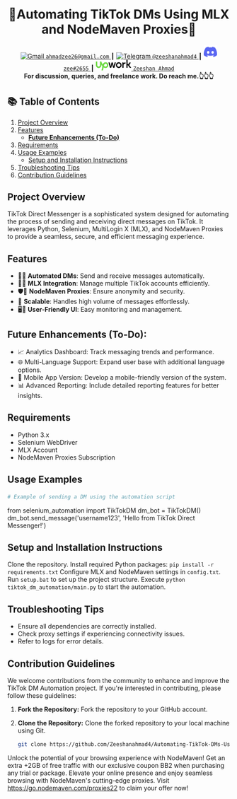 <h1 align="center">🚀Automating TikTok DMs Using MLX and NodeMaven Proxies💬</h1>

<div align="center">
  <a href="https://mail.google.com/mail/u/?authuser=ahmadzee26@gmail.com">
    <img alt="Gmail" width="30px" src="https://edent.github.io/SuperTinyIcons/images/svg/gmail.svg" />
    <code>ahmadzee26@gmail.com</code>
  </a>
  <span> ┃ </span>
  
  <a href="https://t.me/zeeshanahmad4">
    <img alt="Telegram" width="30px" src="https://edent.github.io/SuperTinyIcons/images/svg/telegram.svg" />
    <code>@zeeshanahmad4</code>
  </a>
  <span> ┃ </span>
  
  <a href="https://discord.com">
    <img alt="Discord" width="30px" src="https://github.com/Zeeshanahmad4/RealEstateMate-WhatsApp-Group-Management-Bot/blob/main/discord-icon-svgrepo-com.svg" />
    <code>zee#2655</code>
  </a>
  <span> ┃ </span>
  
  <a href="https://www.upwork.com/freelancers/zeeshanahmad291">
    <img alt="Upwork" width="80px" src="https://github.com/Zeeshanahmad4/Zeeshanahmad4/blob/main/upwork.svg" />
    <code>Zeeshan Ahmad</code>
  </a>
  
  <br />
  <strong>For discussion, queries, and freelance work. Do reach me.👆👆👆</strong>
</div>


## 📚 Table of Contents

1. [Project Overview](#project-overview)
2. [Features](#features)
    - [**Future Enhancements (To-Do)**](#future-enhancements-to-do)
3. [Requirements](#requirements)
4. [Usage Examples](#usage-examples)
   - [Setup and Installation Instructions](#setup-and-installation-instructions)
5. [Troubleshooting Tips](#troubleshooting-tips)
6. [Contribution Guidelines](#contribution-guidelines)

## Project Overview
TikTok Direct Messenger is a sophisticated system designed for automating the process of sending and receiving direct messages on TikTok. It leverages Python, Selenium, MultiLogin X (MLX), and NodeMaven Proxies to provide a seamless, secure, and efficient messaging experience.

## Features
- 🤖💬 **Automated DMs**: Send and receive messages automatically.
- 🔄📱 **MLX Integration**: Manage multiple TikTok accounts efficiently.
- 🛡️🔄 **NodeMaven Proxies**: Ensure anonymity and security.
- 🚀 **Scalable**: Handles high volume of messages effortlessly.
- 🖥️👤 **User-Friendly UI**: Easy monitoring and management.

## Future Enhancements (To-Do):
- 📈 Analytics Dashboard: Track messaging trends and performance.
- 🌐 Multi-Language Support: Expand user base with additional language options.
- 📱 Mobile App Version: Develop a mobile-friendly version of the system.
- 📊 Advanced Reporting: Include detailed reporting features for better insights.

## Requirements
- Python 3.x
- Selenium WebDriver
- MLX Account
- NodeMaven Proxies Subscription

## Usage Examples
```python
# Example of sending a DM using the automation script 
```
from selenium_automation import TikTokDM
dm_bot = TikTokDM()
dm_bot.send_message('username123', 'Hello from TikTok Direct Messenger!')

## Setup and Installation Instructions
Clone the repository.
Install required Python packages: ```pip install -r requirements.txt```
Configure MLX and NodeMaven settings in ```config.txt```.
Run ```setup.bat``` to set up the project structure.
Execute ```python tiktok_dm_automation/main.py``` to start the automation.

## Troubleshooting Tips
- Ensure all dependencies are correctly installed.
- Check proxy settings if experiencing connectivity issues.
- Refer to logs for error details.

## Contribution Guidelines
We welcome contributions from the community to enhance and improve the TikTok DM Automation project. If you're interested in contributing, please follow these guidelines:

1. **Fork the Repository:** Fork the repository to your GitHub account.

2. **Clone the Repository:** Clone the forked repository to your local machine using Git.

   ```bash
   git clone https://github.com/Zeeshanahmad4/Automating-TikTok-DMs-Using-MLX-and-NodeMaven-Proxies


Unlock the potential of your browsing experience with NodeMaven! Get an extra +2GB of free traffic with our exclusive coupon BB2 when purchasing any trial or package. Elevate your online presence and enjoy seamless browsing with NodeMaven's cutting-edge proxies. Visit https://go.nodemaven.com/proxies22 to claim your offer now!
